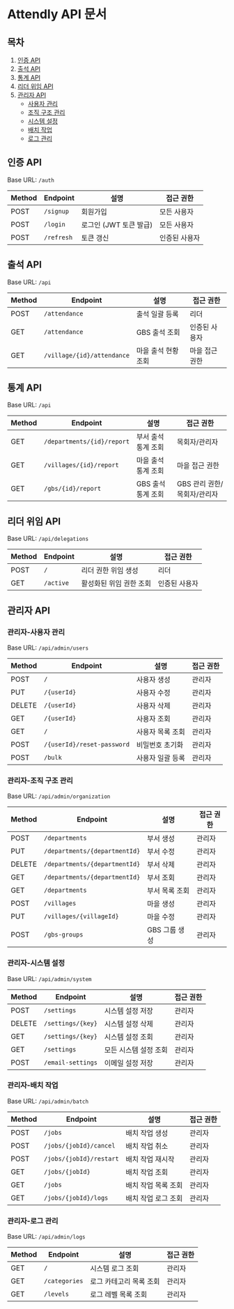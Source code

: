# Attendly API 문서

## 목차
1. [인증 API](#인증-api)
2. [출석 API](#출석-api)
3. [통계 API](#통계-api)
4. [리더 위임 API](#리더-위임-api)
5. [관리자 API](#관리자-api)
   - [사용자 관리](#관리자-사용자-관리)
   - [조직 구조 관리](#관리자-조직-구조-관리)
   - [시스템 설정](#관리자-시스템-설정)
   - [배치 작업](#관리자-배치-작업)
   - [로그 관리](#관리자-로그-관리)

## 인증 API
Base URL: `/auth`

| Method | Endpoint | 설명 | 접근 권한 |
|--------|----------|------|-----------|
| POST | `/signup` | 회원가입 | 모든 사용자 |
| POST | `/login` | 로그인 (JWT 토큰 발급) | 모든 사용자 |
| POST | `/refresh` | 토큰 갱신 | 인증된 사용자 |

## 출석 API
Base URL: `/api`

| Method | Endpoint | 설명 | 접근 권한 |
|--------|----------|------|-----------|
| POST | `/attendance` | 출석 일괄 등록 | 리더 |
| GET | `/attendance` | GBS 출석 조회 | 인증된 사용자 |
| GET | `/village/{id}/attendance` | 마을 출석 현황 조회 | 마을 접근 권한 |

## 통계 API
Base URL: `/api`

| Method | Endpoint | 설명 | 접근 권한 |
|--------|----------|------|-----------|
| GET | `/departments/{id}/report` | 부서 출석 통계 조회 | 목회자/관리자 |
| GET | `/villages/{id}/report` | 마을 출석 통계 조회 | 마을 접근 권한 |
| GET | `/gbs/{id}/report` | GBS 출석 통계 조회 | GBS 관리 권한/목회자/관리자 |

## 리더 위임 API
Base URL: `/api/delegations`

| Method | Endpoint | 설명 | 접근 권한 |
|--------|----------|------|-----------|
| POST | `/` | 리더 권한 위임 생성 | 리더 |
| GET | `/active` | 활성화된 위임 권한 조회 | 인증된 사용자 |

## 관리자 API

### 관리자-사용자 관리
Base URL: `/api/admin/users`

| Method | Endpoint | 설명 | 접근 권한 |
|--------|----------|------|-----------|
| POST | `/` | 사용자 생성 | 관리자 |
| PUT | `/{userId}` | 사용자 수정 | 관리자 |
| DELETE | `/{userId}` | 사용자 삭제 | 관리자 |
| GET | `/{userId}` | 사용자 조회 | 관리자 |
| GET | `/` | 사용자 목록 조회 | 관리자 |
| POST | `/{userId}/reset-password` | 비밀번호 초기화 | 관리자 |
| POST | `/bulk` | 사용자 일괄 등록 | 관리자 |

### 관리자-조직 구조 관리
Base URL: `/api/admin/organization`

| Method | Endpoint | 설명 | 접근 권한 |
|--------|----------|------|-----------|
| POST | `/departments` | 부서 생성 | 관리자 |
| PUT | `/departments/{departmentId}` | 부서 수정 | 관리자 |
| DELETE | `/departments/{departmentId}` | 부서 삭제 | 관리자 |
| GET | `/departments/{departmentId}` | 부서 조회 | 관리자 |
| GET | `/departments` | 부서 목록 조회 | 관리자 |
| POST | `/villages` | 마을 생성 | 관리자 |
| PUT | `/villages/{villageId}` | 마을 수정 | 관리자 |
| POST | `/gbs-groups` | GBS 그룹 생성 | 관리자 |

### 관리자-시스템 설정
Base URL: `/api/admin/system`

| Method | Endpoint | 설명 | 접근 권한 |
|--------|----------|------|-----------|
| POST | `/settings` | 시스템 설정 저장 | 관리자 |
| DELETE | `/settings/{key}` | 시스템 설정 삭제 | 관리자 |
| GET | `/settings/{key}` | 시스템 설정 조회 | 관리자 |
| GET | `/settings` | 모든 시스템 설정 조회 | 관리자 |
| POST | `/email-settings` | 이메일 설정 저장 | 관리자 |

### 관리자-배치 작업
Base URL: `/api/admin/batch`

| Method | Endpoint | 설명 | 접근 권한 |
|--------|----------|------|-----------|
| POST | `/jobs` | 배치 작업 생성 | 관리자 |
| POST | `/jobs/{jobId}/cancel` | 배치 작업 취소 | 관리자 |
| POST | `/jobs/{jobId}/restart` | 배치 작업 재시작 | 관리자 |
| GET | `/jobs/{jobId}` | 배치 작업 조회 | 관리자 |
| GET | `/jobs` | 배치 작업 목록 조회 | 관리자 |
| GET | `/jobs/{jobId}/logs` | 배치 작업 로그 조회 | 관리자 |

### 관리자-로그 관리
Base URL: `/api/admin/logs`

| Method | Endpoint | 설명 | 접근 권한 |
|--------|----------|------|-----------|
| GET | `/` | 시스템 로그 조회 | 관리자 |
| GET | `/categories` | 로그 카테고리 목록 조회 | 관리자 |
| GET | `/levels` | 로그 레벨 목록 조회 | 관리자 | 